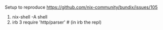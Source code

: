 Setup to reproduce https://github.com/nix-community/bundix/issues/105

1. nix-shell -A shell
2. irb
3  require 'http/parser' # (in irb the repl)
